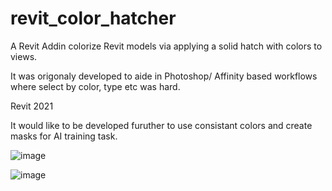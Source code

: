 # revit_color_hatcher

A Revit Addin colorize Revit models via applying a solid hatch with colors to views.

It was origonaly developed to aide in Photoshop/ Affinity based workflows where select by color, type etc was hard.  

Revit 2021

It would like to be developed furuther to use consistant colors and create masks for AI training task.

![image](https://github.com/gschleusner1972/revit_color_hatcher/assets/33819927/96f2daec-20eb-42f4-ae84-10b8634019d0)

![image](https://github.com/gschleusner1972/revit_color_hatcher/assets/33819927/d97340d1-7bd6-4362-81c3-3f7c882924d3)
